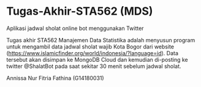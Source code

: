 # Tugas-Akhir-STA562 (MDS)
Aplikasi jadwal sholat online bot menggunakan Twitter

Tugas akhir STA562 Manajemen Data Statistika adalah menyusun program untuk mengambil data jadwal sholat wajib Kota Bogor dari website (https://www.islamicfinder.org/world/indonesia/?language=id). Data tersebut akan disimpan ke MongoDB Cloud dan kemudian di-posting ke twitter @ShalatBot pada saat sekitar 30 menit sebelum jadwal sholat.

Annissa Nur Fitria Fathina (G14180031)
